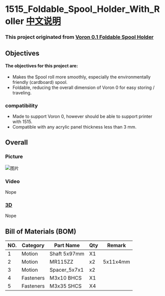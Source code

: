 # 1515_Foldable_Spool_Holder_With_Roller [中文说明](./Readme_CN.MD)


### This project originated from [Voron 0.1 Foldable Spool Holder](https://www.printables.com/model/311233-voron-01-foldable-spool-holder)

## Objectives

#### The objectives for this project are:

 - Makes the Spool roll more smoothly, especially the environmentally friendly (cardboard) spool.
 - Foldable, reducing the overall dimension of Voron 0 for easy storing / traveling.
   
### compatibility
   
 - Made to support Voron 0, however should be able to support printer with 1515.
 - Compatible with any acrylic panel thickness less than 3 mm.

## Overall

### Picture

![图片](image/image.jpg)

### Video
Nope

 
### [3D](./3D)
Nope


## Bill of Materials (BOM)
|NO.	|Category	|Part Name	|Qty	|Remark
|--|--|--|--|--|
|1	|Motion	|Shaft 5x97mm  |X1	|
|2	|Motion	|MR115ZZ	|x2 |5x11x4mm |
|3	|Motion	|Spacer_5x7x1|x2 |	
|4	|Fasteners	|M3x10 BHCS	|X1	
|5	|Fasteners	|M3x35 SHCS	|X4
